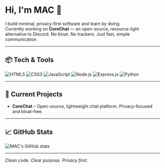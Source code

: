# Hi, I'm MAC 👋

I build minimal, privacy-first software and learn by doing.  
Currently working on **CoreChat** — an open-source, resource-light alternative to Discord. No bloat. No trackers. Just fast, simple communication.

---

## 📦 Tech & Tools
![HTML5](https://img.shields.io/badge/HTML5-E34F26?style=flat&logo=html5&logoColor=white)
![CSS3](https://img.shields.io/badge/CSS3-1572B6?style=flat&logo=css3&logoColor=white)
![JavaScript](https://img.shields.io/badge/JavaScript-F7DF1E?style=flat&logo=javascript&logoColor=black)
![Node.js](https://img.shields.io/badge/Node.js-339933?style=flat&logo=node.js&logoColor=white)
![Express.js](https://img.shields.io/badge/Express.js-000000?style=flat&logo=express&logoColor=white)
![Python](https://img.shields.io/badge/Python-3776AB?style=flat&logo=python&logoColor=white)

---

## 🚧 Current Projects
- **CoreChat** – Open-source, lightweight chat platform. Privacy-focused and bloat-free.

---

## 📈 GitHub Stats
![MAC's GitHub stats](https://github-readme-stats.vercel.app/api?username=TerribleMAC&show_icons=true&theme=shadow_red)

---

*Clean code. Clear purpose. Privacy first.*
